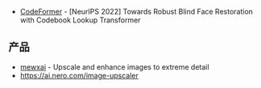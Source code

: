 - [CodeFormer](https://github.com/sczhou/CodeFormer) - [NeurIPS 2022] Towards Robust Blind Face Restoration with Codebook Lookup Transformer

## 产品

- [mewxai](https://www.mewxai.com/) - Upscale and enhance images to extreme detail
- https://ai.nero.com/image-upscaler
